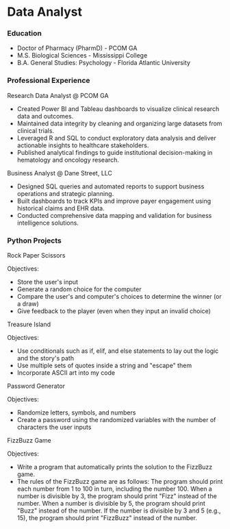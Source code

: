 # Data Analyst 

### Education
- Doctor of Pharmacy (PharmD) - PCOM GA
- M.S. Biological Sciences - Mississippi College
- B.A. General Studies: Psychology - Florida Atlantic University

### Professional Experience
Research Data Analyst @ PCOM GA
- Created Power BI and Tableau dashboards to visualize clinical research data and
outcomes.
- Maintained data integrity by cleaning and organizing large datasets from clinical trials.
- Leveraged R and SQL to conduct exploratory data analysis and deliver actionable insights
to healthcare stakeholders.
- Published analytical findings to guide institutional decision-making in hematology and
oncology research.

Business Analyst @ Dane Street, LLC
- Designed SQL queries and automated reports to support business operations and strategic
planning.
- Built dashboards to track KPIs and improve payer engagement using historical claims and
EHR data.
- Conducted comprehensive data mapping and validation for business intelligence solutions.

### Python Projects
Rock Paper Scissors

Objectives:
- Store the user's input
- Generate a random choice for the computer
- Compare the user's and computer's choices to determine the winner (or a draw)
- Give feedback to the player (even when they input an invalid choice)

Treasure Island

Objectives:
- Use conditionals such as if, elif, and else statements to lay out the logic and the story's path
- Use multiple sets of quotes inside a string and "escape" them
- Incorporate ASCII art into my code

Password Generator

Objectives:
- Randomize letters, symbols, and numbers
- Create a password using the randomized variables with the number of characters the user inputs

FizzBuzz Game

Objectives:
- Write a program that automatically prints the solution to the FizzBuzz game.
- The rules of the FizzBuzz game are as follows: The program should print each number from 1 to 100 in turn, including the number 100. When a number is divisible by 3, the program should print "Fizz" instead of the number. When a number is divisible by 5, the program should print "Buzz" instead of the number. If the number is divisible by 3 and 5 (e.g., 15), the program should print "FizzBuzz" instead of the number.
